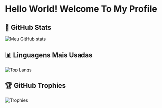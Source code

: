 # Hello World! Welcome To My Profile 

## 🚀 GitHub Stats
![Meu GitHub stats](https://github-readme-stats.vercel.app/api?username=Daniel-Pratti&show_icons=true&theme=radical)

## 📊 Linguagens Mais Usadas
![Top Langs](https://github-readme-stats.vercel.app/api/top-langs/?username=Daniel-Pratti&layout=compact&theme=radical)

## 🏆 GitHub Trophies
![Trophies](https://github-profile-trophy.vercel.app/?username=Daniel-Pratti&theme=darkhub&no-frame=true&margin-w=15)
